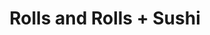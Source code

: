 ---
layout: place
title: Rolls and Rolls + Sushi
permalink: /washington/bellevue/rolls-and-rolls-sushi.html
stateAbbr: WA
stateName: Washington
cityName: Bellevue
seo:
  type: restaurant
  links: null
place_id: ChIJpamWX4xskFQRritF68ngAmk
photos:
  - name: >-
      places/ChIJpamWX4xskFQRritF68ngAmk/photos/AeeoHcKXA30wu3eTFP_AOlzQXzlIzAolYJVrV9dmDua3T8o06jGhLv9PZbMC9fgifXnVyRCytzP2n6i144a-oh7u58n_EuKP6jUaQ1srUxPgA-z43lQSl4haICQ0-YbsPQEMRBmUCMjCWz802VXDcw3qT-3Ldwc4c9_3GTOoNwFfomnhiK0C63bbpNNTt6r321gNF0QcRQ_XlPMr3vzgAdReorxssRPXc1MlDU4u0H3CSfaWGv0FE3ZqWesVsO6Omna8h9bHEENYcgtPVVI4Rd9FIRxYZbLx_VZbkrwQw-NVfax6TA
    widthPx: 1080
    heightPx: 1920
    authorAttributions:
      - displayName: Rolls and Rolls + Sushi
        uri: https://maps.google.com/maps/contrib/117775092903712245289
        photoUri: >-
          https://lh3.googleusercontent.com/a-/ALV-UjVe_Q9VFuiSudFWvCWUcX4CdfFObZ4_c511qUEXQWMrESohfuo=s100-p-k-no-mo
    flagContentUri: >-
      https://www.google.com/local/imagery/report/?cb_client=maps_api_places.places_api&image_key=!1e10!2sAF1QipNBF2apA5mjuChHgbqdTIY4Ov0aMt0iBTmy25W-&hl=en-US
    googleMapsUri: >-
      https://www.google.com/maps/place//data=!3m4!1e2!3m2!1sAF1QipNBF2apA5mjuChHgbqdTIY4Ov0aMt0iBTmy25W-!2e10!4m2!3m1!1s0x54906c8c5f96a9a5:0x6902e0c9eb452bae
  - name: >-
      places/ChIJpamWX4xskFQRritF68ngAmk/photos/AeeoHcJOUTc8IhNwKKurpADAAwPkDIgwRZ8DY_OeJwmujigFgrL6xXNEFeAtAM0ZGaTxRIs_titPA1ksu4zZq31QdC6oMt-GTszgVWaXLaPrNCFEjsk0gL7z35_hxF7d6KKHlgznMtzyagJN6y08bePqnlO02Y88S98_IurlgOZlICbY5CUPX9nJQqRNTqcHkjZicXehd2PG3xjX_M3PeU3vQTZ4o1immlXtVPA1mS5hGy5VMurl1ksZnybUwLOG7jlMstrgiBZioVBTQEB2O-pmJERhX2I6NU1uTOoceGp-u81fRw
    widthPx: 656
    heightPx: 320
    authorAttributions:
      - displayName: Rolls and Rolls + Sushi
        uri: https://maps.google.com/maps/contrib/117775092903712245289
        photoUri: >-
          https://lh3.googleusercontent.com/a-/ALV-UjVe_Q9VFuiSudFWvCWUcX4CdfFObZ4_c511qUEXQWMrESohfuo=s100-p-k-no-mo
    flagContentUri: >-
      https://www.google.com/local/imagery/report/?cb_client=maps_api_places.places_api&image_key=!1e10!2sAF1QipM7a9k34y0E2THVQJnTs-CjnY-StCxvWAgoKCQz&hl=en-US
    googleMapsUri: >-
      https://www.google.com/maps/place//data=!3m4!1e2!3m2!1sAF1QipM7a9k34y0E2THVQJnTs-CjnY-StCxvWAgoKCQz!2e10!4m2!3m1!1s0x54906c8c5f96a9a5:0x6902e0c9eb452bae
  - name: >-
      places/ChIJpamWX4xskFQRritF68ngAmk/photos/AeeoHcIXWrs2K7jDdDnnSXy2EeSmIxZk-hqfps3MkuFizjgvqtG6GHL_pDGji6_0OxA49eBRW40E6015N8cMLY-ANist0S-YdAAF-IldzKp3arCqZuc2HH6S7D6t9oVBy2YD3i1jQGqtB3vXfSf951KVO3Hq_TrtuJo5UZx6K2RvkHHU4LfXHYQMhbxDzbtjhl19Y798obj_qn37iEUvFXL2VDqMD35Sg53YIH91Y08Uaqj9uq5gR9gS6SUvtvcgTTg2m6Zccx9L1G8_IhZGTwdckCJgE0zhFP9OAymG3FR9GcjWM02A3-tUNkzCcy_lAG63eIZ4Sc6calELzKFh8nflVgoneyomA3pJc0-DhYsXNMJWxmOZYHIlRUk6k9k68bUH7w5-nyZIKRnndypbHXqVc2i9tsRg2fLb3TkMcaHj4ZFa1w
    widthPx: 3101
    heightPx: 2163
    authorAttributions:
      - displayName: Ching-An Cheng
        uri: https://maps.google.com/maps/contrib/102244131045626752553
        photoUri: >-
          https://lh3.googleusercontent.com/a-/ALV-UjUxJZWJj_ejYdZpYS30Q4VJ-9d_kcyX-j8qBCC9nmOz5G2LW_h9=s100-p-k-no-mo
    flagContentUri: >-
      https://www.google.com/local/imagery/report/?cb_client=maps_api_places.places_api&image_key=!1e10!2sCIHM0ogKEICAgIC21qKMNQ&hl=en-US
    googleMapsUri: >-
      https://www.google.com/maps/place//data=!3m4!1e2!3m2!1sCIHM0ogKEICAgIC21qKMNQ!2e10!4m2!3m1!1s0x54906c8c5f96a9a5:0x6902e0c9eb452bae
  - name: >-
      places/ChIJpamWX4xskFQRritF68ngAmk/photos/AeeoHcKMpWUaEFwdfHJtuS-wcssE1RNB2XcbQ23w4P_PlH2MTi52lnC559bD4Cm4h-nLBlXU6Hih-qmpR3lL4k_xQxP1hVXgpb147x0FTgelENu_oJGcab5VqkC5qq0uNfr05a1xWwk48_1FD1XJ4xSGVhSWlu1YLqGrqf96uzY1-egsJvi_oOO93TWQKD0PCB-jGbmm4pHF-JdLrUiPAFjlxatkW7gysvQH8EsZL3OezRh-rFivXK66ERTHkbcUc-HFBSL2U1Kd93p6UlOocmQbfrjUAyV7Di2KdPz6m-ESqrFFpeRq9j0oR94fPHuId5LkYo90AAAg7MEpfLV91P-TOlTBY9Vom1S4lkECrQMLeXSDmZ4lfDMii6C-qFx072VXC7qARyyBvzDYdB_aDwhb7ac4uRa4q_htbf0arnSY5ElfBCpK
    widthPx: 4080
    heightPx: 3072
    authorAttributions:
      - displayName: Timothy Koch
        uri: https://maps.google.com/maps/contrib/117340904259092435474
        photoUri: >-
          https://lh3.googleusercontent.com/a-/ALV-UjU8Y66oRRRjgr_dH7Y_BDGYWlmKCLaMgzH9IP0k-IoRGQzZmJ_XvQ=s100-p-k-no-mo
    flagContentUri: >-
      https://www.google.com/local/imagery/report/?cb_client=maps_api_places.places_api&image_key=!1e10!2sCIHM0ogKEICAgICnpJOs3AE&hl=en-US
    googleMapsUri: >-
      https://www.google.com/maps/place//data=!3m4!1e2!3m2!1sCIHM0ogKEICAgICnpJOs3AE!2e10!4m2!3m1!1s0x54906c8c5f96a9a5:0x6902e0c9eb452bae
  - name: >-
      places/ChIJpamWX4xskFQRritF68ngAmk/photos/AeeoHcIjmAI2sYic2YhEHF-wbGAwbbQuUS0k2eqV3zAHCuevvim-yPYnbeFFiGEwXzau9QUd0uD1QS79L0T1Tdyayy27caweZ6a1w4vXOFGiPOiYnHVselsyJUBZ0GawvwWI00EjWVMcuqmMI6GbdrxFSUFNdQ0B_VsEOfXqojgaYBi5TLBEIP3cB0ZwVpWlRsxcOl4P3hjNdChc5KXhqlDdvdcvU4BiCzG1qKTsZTElWGfLwd7TCI4U94lA1ljFlm5KoUaeBgg5xGFdfmoXW-CX8Ydb9i8QAdjX7qsO6vIv654z3BJL-ctA2kUKqA7qRFjo9vJBjHFR-nqrMRE1p83bntm5VNIEdlbiR0hwIzAPC1V6o0jQojj2cI0qvf1qAOrLajp3HLd8zxNJNTJcjLEg38Upiw5OeV3DyuRcVjQPn-4_WV0
    widthPx: 3600
    heightPx: 4800
    authorAttributions:
      - displayName: Tajana Kundacina
        uri: https://maps.google.com/maps/contrib/116238354231406832713
        photoUri: >-
          https://lh3.googleusercontent.com/a-/ALV-UjU2oipkIgfb5-2lLu2wLYjMYFAGs2Se4Yx-CjUHGJsuwEilGKc8=s100-p-k-no-mo
    flagContentUri: >-
      https://www.google.com/local/imagery/report/?cb_client=maps_api_places.places_api&image_key=!1e10!2sCIHM0ogKEICAgICfjr_j2wE&hl=en-US
    googleMapsUri: >-
      https://www.google.com/maps/place//data=!3m4!1e2!3m2!1sCIHM0ogKEICAgICfjr_j2wE!2e10!4m2!3m1!1s0x54906c8c5f96a9a5:0x6902e0c9eb452bae
  - name: >-
      places/ChIJpamWX4xskFQRritF68ngAmk/photos/AeeoHcI3jkXQ_7uESY9vX7uoQ39K4b5Eo_SxXyfxF937z-3iXCCuWicNCVGSidpE7ozdsFyAXHhbFXij5QLTRWLIgBESsOgJdcw0toBPnYFL-Tmsd9lFJk_tYCv_aGhzJk-Gm6IDl0TteAkkj5GhCo7iljNeazN2FMdsTerzSOVhxulA1CBkTgjj9OYvUXLI-kVivB1zPpT93yvtxIFSIt9rzdzIzGDW8Y8KjvttxVHz6OF-BwrAHfD8YLchtbGIjOlVFuNZr9-W5AG08qiUI1GvMLOdE0rKuul-txYceg00Y84pgxKducYAoJ6w1g_i3kbgdSpv3ha9fPPLJTVwYeXN2YyXRttdRmklktSSxV2JMvfqWXQzmX7_aneWAzXMc3Gz-ikQbALgMdeJRXgeZd-4-7M_M9tOG3FXwG01B2PmpwolCeI6
    widthPx: 3000
    heightPx: 4000
    authorAttributions:
      - displayName: Anna Solodova
        uri: https://maps.google.com/maps/contrib/114193524865828590121
        photoUri: >-
          https://lh3.googleusercontent.com/a-/ALV-UjUqHPeTJskNSSx9ftoT8UtrH35Hvtp02qxkI_3P_Oc1f_pi4NeP=s100-p-k-no-mo
    flagContentUri: >-
      https://www.google.com/local/imagery/report/?cb_client=maps_api_places.places_api&image_key=!1e10!2sCIHM0ogKEICAgICPzJnU_gE&hl=en-US
    googleMapsUri: >-
      https://www.google.com/maps/place//data=!3m4!1e2!3m2!1sCIHM0ogKEICAgICPzJnU_gE!2e10!4m2!3m1!1s0x54906c8c5f96a9a5:0x6902e0c9eb452bae
  - name: >-
      places/ChIJpamWX4xskFQRritF68ngAmk/photos/AeeoHcIJV2hAaY_J9rcn-aB6968FUJHbyghFV6sbU5-BnSlSGCDZtHe7UiU6Ca2UYqvjo2wCDJ5fI8Atw3xbIdA_00GEw3h5XFfysrABVYCgO6dt0bB39PgqX6TrR_IZn4LhTpoC1MO-HyvP57ZhoOzTqz3OG8k1Pn0vWVofFBaPPy3XiiK9BpB8h1a5a8mSDNIlYrtGSoGv9dHEYwxRWZDuWIis1GCVfL2VEC_ccZmk6WaNK9gfyplJ56h8KGBlVz1--h1MLa5_wA3u6zg47FyS4rfJ0Lncr5mY9vJ3JZJ1zSPZe_opFYqtyyDgzqrfl5BXqRYeGAd1A9PQEfYXR45gIyT027rzn42FECeYmg9UdiFWhWMerpLAJUYL7I0Hn8dN-oDLRzaPeERb2vy_0KAVRShP3rJEG4yY83-VwlVXETrhoQ
    widthPx: 4032
    heightPx: 3024
    authorAttributions:
      - displayName: evan jin
        uri: https://maps.google.com/maps/contrib/101178368204429026970
        photoUri: >-
          https://lh3.googleusercontent.com/a-/ALV-UjV5tf9VsyJtzGIvDQrG3O80R_HYEs2BISE3gHjJf6n5FpAlyiqOmw=s100-p-k-no-mo
    flagContentUri: >-
      https://www.google.com/local/imagery/report/?cb_client=maps_api_places.places_api&image_key=!1e10!2sCIHM0ogKEICAgICO09_qFQ&hl=en-US
    googleMapsUri: >-
      https://www.google.com/maps/place//data=!3m4!1e2!3m2!1sCIHM0ogKEICAgICO09_qFQ!2e10!4m2!3m1!1s0x54906c8c5f96a9a5:0x6902e0c9eb452bae
  - name: >-
      places/ChIJpamWX4xskFQRritF68ngAmk/photos/AeeoHcLP_VCpgz7ciSghAZodqhsHc7-pKUm6qq-nH-Jwgx5u8GX6AAHp92PusqJ9-a7JSp2onHlH4AbhvseOgX_HAlXa7kZFHjcCLjk9Ci5uFVO9kafBFt3DER_7E47lNu0dEQWwleAlyy33W1B4UDLbidDUaRFa7hBjgvQrE84V6IUrollE-FhacRohvXV3J271_HquSQ6EHVpDN7t7SmTUcm9RwmDeKcSpLdgWbWp0YHbuMNit7Uac5ypqq9Jj551zuOib2Q7LJzwzIMoT7SIOWr32Dpvuw69INfCaiPv6MbIAIirDje6xYUZ_pDaUvH-mSvSafr-RiYJDJiJmcNglBOkc48KJ0vkI6Qs7fR8ReGFV2EfoUgYq8OqzAxD-IrEW_DZIxHyH2v7_l1eervE5eXCAIPgqcprbKnS-2zT-sW--eJ6Y
    widthPx: 4032
    heightPx: 3024
    authorAttributions:
      - displayName: Jason Shu
        uri: https://maps.google.com/maps/contrib/108744228278863092542
        photoUri: >-
          https://lh3.googleusercontent.com/a-/ALV-UjUtMLBhWUX0hEXEwiYpfJ3u-Xj4iFFoCxfXPFDXMEKLh6rhBI4q0Q=s100-p-k-no-mo
    flagContentUri: >-
      https://www.google.com/local/imagery/report/?cb_client=maps_api_places.places_api&image_key=!1e10!2sCIHM0ogKEICAgICO0_SugAE&hl=en-US
    googleMapsUri: >-
      https://www.google.com/maps/place//data=!3m4!1e2!3m2!1sCIHM0ogKEICAgICO0_SugAE!2e10!4m2!3m1!1s0x54906c8c5f96a9a5:0x6902e0c9eb452bae
  - name: >-
      places/ChIJpamWX4xskFQRritF68ngAmk/photos/AeeoHcJds9t4CXli65PhaPaSMW4Je9qrLVYuFWLTQ_c-Hy1VoCtJqX8X9V0F6tqHwCuwJETFkcKwcK9DZ6Ph0TvEMDO2EpYancYtNWz_jStcifmRjaDq4FdbndGsm__30248ZDhUKXohZb2A2Z6jl0r82HgRUJi57OiVnhoRV3oO_a16xngOYzw_ctuI674Zflh6n5lImPbELTkvnp4a7aBJFaOpsYz0Er42VcxffdM5ZH-VQ-Cr2NIfQ9-f-1aoc7E-5KvSeb_2Nuo4ihR0TG3MfSbxyq1ZZNKV8w6hzxISJh0a0g
    widthPx: 960
    heightPx: 1280
    authorAttributions:
      - displayName: Rolls and Rolls + Sushi
        uri: https://maps.google.com/maps/contrib/117775092903712245289
        photoUri: >-
          https://lh3.googleusercontent.com/a-/ALV-UjVe_Q9VFuiSudFWvCWUcX4CdfFObZ4_c511qUEXQWMrESohfuo=s100-p-k-no-mo
    flagContentUri: >-
      https://www.google.com/local/imagery/report/?cb_client=maps_api_places.places_api&image_key=!1e10!2sAF1QipOwp2_rDevrDTcRVZbJaYHawuPRhHwDoBEKFNnA&hl=en-US
    googleMapsUri: >-
      https://www.google.com/maps/place//data=!3m4!1e2!3m2!1sAF1QipOwp2_rDevrDTcRVZbJaYHawuPRhHwDoBEKFNnA!2e10!4m2!3m1!1s0x54906c8c5f96a9a5:0x6902e0c9eb452bae
  - name: >-
      places/ChIJpamWX4xskFQRritF68ngAmk/photos/AeeoHcKXe3TszzyjJhFL9DeD_pnf89NK5bsX8ZjGcV-crn-6TtaHLVSUehCbR-W_bugYcrAbyljpu5H8qcIaZQEoDLK_trsChFZKlYmDkj_NH7CLTbe91_gugEwjSqY--1JBoOdl9ObgARstzdilXe6lT8xuPPLVI3L4MJS7IQInvEeAbtoBYwkPRe416bzL_57ppn_OknWbqyuaAH5WH69uQgcjE9qmpKixFwShIWg1NvZRo-ulZU_BffBpxzkqFG16zqey_Eng5WOQIix8EMiNfw5wjK8X1o0dgvr2UbcP69Ad762Cn9l4307UiA_J6JB-3LyIpKVuO-Mea6RWQluVJaTRvHXRjP0qiVF7ZEs5a069Jx20zTw6W7mP8p45HoeQfPoVk_rgs1QoLt5yFOMNKEAVFGTPLwtfjKXU6JFkq5wLjQ
    widthPx: 4032
    heightPx: 3024
    authorAttributions:
      - displayName: Randy F
        uri: https://maps.google.com/maps/contrib/100994012606201450539
        photoUri: >-
          https://lh3.googleusercontent.com/a-/ALV-UjWjY4PdVhcnxbgJRnWOjSUEJ12Jt571CgZrHGclbMFcM9n2rOi08A=s100-p-k-no-mo
    flagContentUri: >-
      https://www.google.com/local/imagery/report/?cb_client=maps_api_places.places_api&image_key=!1e10!2sCIHM0ogKEICAgIDRmqCGKA&hl=en-US
    googleMapsUri: >-
      https://www.google.com/maps/place//data=!3m4!1e2!3m2!1sCIHM0ogKEICAgIDRmqCGKA!2e10!4m2!3m1!1s0x54906c8c5f96a9a5:0x6902e0c9eb452bae
address: 11011 NE 12th St c1, Bellevue, WA 98004, USA
street: 11011 NE 12th St c1
city: Bellevue
state: WA
zip: '98004'
country: USA
neighborhood: Northwest Bellevue
latitude: '47.620853'
longitude: '-122.193443'
accessibility_options:
  wheelchairAccessibleParking: true
  wheelchairAccessibleRestroom: true
  wheelchairAccessibleSeating: true
business_status: OPERATIONAL
name: Rolls and Rolls + Sushi
google_maps_links:
  directionsUri: >-
    https://www.google.com/maps/dir//''/data=!4m7!4m6!1m1!4e2!1m2!1m1!1s0x54906c8c5f96a9a5:0x6902e0c9eb452bae!3e0
  placeUri: https://maps.google.com/?cid=7566857481776081838
  writeAReviewUri: >-
    https://www.google.com/maps/place//data=!4m3!3m2!1s0x54906c8c5f96a9a5:0x6902e0c9eb452bae!12e1
  reviewsUri: >-
    https://www.google.com/maps/place//data=!4m4!3m3!1s0x54906c8c5f96a9a5:0x6902e0c9eb452bae!9m1!1b1
  photosUri: >-
    https://www.google.com/maps/place//data=!4m3!3m2!1s0x54906c8c5f96a9a5:0x6902e0c9eb452bae!10e5
primary_type: Sushi Restaurant
opening_hours:
  openNow: false
  periods:
    - open:
        day: 2
        hour: 10
        minute: 30
      close:
        day: 2
        hour: 14
        minute: 30
    - open:
        day: 2
        hour: 16
        minute: 0
      close:
        day: 2
        hour: 21
        minute: 0
    - open:
        day: 3
        hour: 10
        minute: 30
      close:
        day: 3
        hour: 14
        minute: 30
    - open:
        day: 3
        hour: 16
        minute: 0
      close:
        day: 3
        hour: 21
        minute: 0
    - open:
        day: 4
        hour: 10
        minute: 30
      close:
        day: 4
        hour: 14
        minute: 30
    - open:
        day: 4
        hour: 16
        minute: 0
      close:
        day: 4
        hour: 21
        minute: 0
    - open:
        day: 5
        hour: 10
        minute: 30
      close:
        day: 5
        hour: 14
        minute: 30
    - open:
        day: 5
        hour: 16
        minute: 0
      close:
        day: 5
        hour: 21
        minute: 0
    - open:
        day: 6
        hour: 10
        minute: 30
      close:
        day: 6
        hour: 14
        minute: 30
    - open:
        day: 6
        hour: 16
        minute: 0
      close:
        day: 6
        hour: 21
        minute: 0
  weekdayDescriptions:
    - 'Monday: Closed'
    - 'Tuesday: 10:30 AM – 2:30 PM, 4:00 – 9:00 PM'
    - 'Wednesday: 10:30 AM – 2:30 PM, 4:00 – 9:00 PM'
    - 'Thursday: 10:30 AM – 2:30 PM, 4:00 – 9:00 PM'
    - 'Friday: 10:30 AM – 2:30 PM, 4:00 – 9:00 PM'
    - 'Saturday: 10:30 AM – 2:30 PM, 4:00 – 9:00 PM'
    - 'Sunday: Closed'
  nextOpenTime: '2025-05-03T23:00:00Z'
secondary_opening_hours:
  regular:
    weekdayDescriptions: null
    type: null
  current:
    weekdayDescriptions: null
    type: null
phone: (425) 454-4313
price_level: PRICE_LEVEL_MODERATE
price_range: $20 &ndash; $30
rating: '4.6'
rating_count: 455
website: null
description: >-
  Explore Rolls and Rolls + Sushi in Bellevue, WA$$$Rolls and Rolls + Sushi in
  Bellevue, WA, offers a cozy spot for enjoying fresh Japanese cuisine, focusing
  on an array of creative sushi options that highlight quality ingredients and
  authentic flavors. This welcoming sushi restaurant features a menu centered
  around expertly crafted rolls, alongside classic dishes and beverages like
  sake and beer, making it a go-to choice for those seeking sushi places near
  me. With thoughtful accessibility features and a comfortable atmosphere, it's
  ideal for casual meals or quick takeout, appealing to anyone hunting for
  top-rated sushi in the area. The spot's moderate pricing and convenient
  location add to its charm, ensuring a satisfying experience for sushi
  enthusiasts looking for reliable options close to home.
generative_summary: >-
  Explore Rolls and Rolls + Sushi in Bellevue, WA$$$Rolls and Rolls + Sushi in
  Bellevue, WA, offers a cozy spot for enjoying fresh Japanese cuisine, focusing
  on an array of creative sushi options that highlight quality ingredients and
  authentic flavors. This welcoming sushi restaurant features a menu centered
  around expertly crafted rolls, alongside classic dishes and beverages like
  sake and beer, making it a go-to choice for those seeking sushi places near
  me. With thoughtful accessibility features and a comfortable atmosphere, it's
  ideal for casual meals or quick takeout, appealing to anyone hunting for
  top-rated sushi in the area. The spot's moderate pricing and convenient
  location add to its charm, ensuring a satisfying experience for sushi
  enthusiasts looking for reliable options close to home.
generative_disclosure: Summarized by AI using the Grok-3-Mini model.
reviews:
  - name: >-
      places/ChIJpamWX4xskFQRritF68ngAmk/reviews/ChdDSUhNMG9nS0VJQ0FnSUNQekpuVTNnRRAB
    relativePublishTimeDescription: 5 months ago
    rating: 5
    text:
      text: >-
        My favorite place for sushi. Absolutely incredible service. The food is
        excellent. The thing I specifically like about the place - quite vibe of
        classical music.
      languageCode: en
    originalText:
      text: >-
        My favorite place for sushi. Absolutely incredible service. The food is
        excellent. The thing I specifically like about the place - quite vibe of
        classical music.
      languageCode: en
    authorAttribution:
      displayName: Anna Solodova
      uri: https://www.google.com/maps/contrib/114193524865828590121/reviews
      photoUri: >-
        https://lh3.googleusercontent.com/a-/ALV-UjUqHPeTJskNSSx9ftoT8UtrH35Hvtp02qxkI_3P_Oc1f_pi4NeP=s128-c0x00000000-cc-rp-mo-ba6
    publishTime: '2024-11-22T03:55:32.670217Z'
    flagContentUri: >-
      https://www.google.com/local/review/rap/report?postId=ChdDSUhNMG9nS0VJQ0FnSUNQekpuVTNnRRAB&d=17924085&t=1
    googleMapsUri: >-
      https://www.google.com/maps/reviews/data=!4m6!14m5!1m4!2m3!1sChdDSUhNMG9nS0VJQ0FnSUNQekpuVTNnRRAB!2m1!1s0x54906c8c5f96a9a5:0x6902e0c9eb452bae
  - name: >-
      places/ChIJpamWX4xskFQRritF68ngAmk/reviews/ChZDSUhNMG9nS0VJQ0FnTURJeElMbUN3EAE
    relativePublishTimeDescription: 3 weeks ago
    rating: 5
    text:
      text: >-
        I had an amazing experience at this family-run sushi restaurant! The
        staff were incredibly friendly.


        The food was absolutely delicious. This place is a gem.


        Highly recommend it to anyone looking for great food, great people, and
        a cozy, inviting vibe. I'll definitely be coming back!
      languageCode: en
    originalText:
      text: >-
        I had an amazing experience at this family-run sushi restaurant! The
        staff were incredibly friendly.


        The food was absolutely delicious. This place is a gem.


        Highly recommend it to anyone looking for great food, great people, and
        a cozy, inviting vibe. I'll definitely be coming back!
      languageCode: en
    authorAttribution:
      displayName: Borisav Grujicic
      uri: https://www.google.com/maps/contrib/118165171282389862469/reviews
      photoUri: >-
        https://lh3.googleusercontent.com/a-/ALV-UjVE8pMH1V0r6FEQ-bZkEE-9At3NulN_OriV3XjxsmcdfAEXak5j=s128-c0x00000000-cc-rp-mo
    publishTime: '2025-04-07T05:33:15.035622Z'
    flagContentUri: >-
      https://www.google.com/local/review/rap/report?postId=ChZDSUhNMG9nS0VJQ0FnTURJeElMbUN3EAE&d=17924085&t=1
    googleMapsUri: >-
      https://www.google.com/maps/reviews/data=!4m6!14m5!1m4!2m3!1sChZDSUhNMG9nS0VJQ0FnTURJeElMbUN3EAE!2m1!1s0x54906c8c5f96a9a5:0x6902e0c9eb452bae
  - name: >-
      places/ChIJpamWX4xskFQRritF68ngAmk/reviews/ChZDSUhNMG9nS0VJQ0FnSUNwNHFPekJnEAE
    relativePublishTimeDescription: a year ago
    rating: 5
    text:
      text: >-
        This place makes the best Sushi rolls!! The portion sizes are huge, and
        we tried 3 different rolls, all of which were excellent. The rolls are
        filled with great quality sushi, tempura, avocado, and other fillings.
        They are full of flavor and filled to the brim with fish! Definitely the
        best rolls I’ve tried in Seattle, though I’ve been to plenty of sushi
        restaurants. The server was so kind and attentive, and the restaurant &
        bathroom were spotless. I would definitely come back here again!
      languageCode: en
    originalText:
      text: >-
        This place makes the best Sushi rolls!! The portion sizes are huge, and
        we tried 3 different rolls, all of which were excellent. The rolls are
        filled with great quality sushi, tempura, avocado, and other fillings.
        They are full of flavor and filled to the brim with fish! Definitely the
        best rolls I’ve tried in Seattle, though I’ve been to plenty of sushi
        restaurants. The server was so kind and attentive, and the restaurant &
        bathroom were spotless. I would definitely come back here again!
      languageCode: en
    authorAttribution:
      displayName: Christine
      uri: https://www.google.com/maps/contrib/110577894348754015143/reviews
      photoUri: >-
        https://lh3.googleusercontent.com/a-/ALV-UjWMm5y0hCQvx2aGDu_7HruXiKjBBZk-pPucGg8nj58FArutV57lyw=s128-c0x00000000-cc-rp-mo-ba3
    publishTime: '2023-07-31T16:46:04.805418Z'
    flagContentUri: >-
      https://www.google.com/local/review/rap/report?postId=ChZDSUhNMG9nS0VJQ0FnSUNwNHFPekJnEAE&d=17924085&t=1
    googleMapsUri: >-
      https://www.google.com/maps/reviews/data=!4m6!14m5!1m4!2m3!1sChZDSUhNMG9nS0VJQ0FnSUNwNHFPekJnEAE!2m1!1s0x54906c8c5f96a9a5:0x6902e0c9eb452bae
  - name: >-
      places/ChIJpamWX4xskFQRritF68ngAmk/reviews/ChdDSUhNMG9nS0VJQ0FnSURfalk3a3p3RRAB
    relativePublishTimeDescription: 3 months ago
    rating: 1
    text:
      text: >-
        We ordered 10 items from this restaurant tonight. My friend, who was in
        Bellevue,  picked up the order and drove it to my house in Seattle,
        where she also lives. Upon opening thr bag and sorting through all of
        the food, we discovered that they had left out 2 Avocado Rolls. My
        friend called them and asked for a refund for those 2 rolls that she
        paid for, but which they didn't give her, and they told her they
        couldn't refund her.


        **Tl;dr: Don't eat here - if they leave food out of.your order, they
        will not refund you.**


        **Editing to respond to the restaurant's claim below that she asked for
        a full refund - no, she did not. I heard the whole conversation. You
        kept interrupting her when she tried to say "I'm asking for a refund for
        the 2 avocado rolls." You replied over and over that it is your policy 
        not to give any refunds.
      languageCode: en
    originalText:
      text: >-
        We ordered 10 items from this restaurant tonight. My friend, who was in
        Bellevue,  picked up the order and drove it to my house in Seattle,
        where she also lives. Upon opening thr bag and sorting through all of
        the food, we discovered that they had left out 2 Avocado Rolls. My
        friend called them and asked for a refund for those 2 rolls that she
        paid for, but which they didn't give her, and they told her they
        couldn't refund her.


        **Tl;dr: Don't eat here - if they leave food out of.your order, they
        will not refund you.**


        **Editing to respond to the restaurant's claim below that she asked for
        a full refund - no, she did not. I heard the whole conversation. You
        kept interrupting her when she tried to say "I'm asking for a refund for
        the 2 avocado rolls." You replied over and over that it is your policy 
        not to give any refunds.
      languageCode: en
    authorAttribution:
      displayName: Maria Pintar
      uri: https://www.google.com/maps/contrib/105674725133727823494/reviews
      photoUri: >-
        https://lh3.googleusercontent.com/a-/ALV-UjUwINmqdj5qG1FXYQB2EnRrEK_sX2X1E_0XdNyblPxmd6NN1XVC9g=s128-c0x00000000-cc-rp-mo
    publishTime: '2025-01-26T08:06:39.529568Z'
    flagContentUri: >-
      https://www.google.com/local/review/rap/report?postId=ChdDSUhNMG9nS0VJQ0FnSURfalk3a3p3RRAB&d=17924085&t=1
    googleMapsUri: >-
      https://www.google.com/maps/reviews/data=!4m6!14m5!1m4!2m3!1sChdDSUhNMG9nS0VJQ0FnSURfalk3a3p3RRAB!2m1!1s0x54906c8c5f96a9a5:0x6902e0c9eb452bae
  - name: >-
      places/ChIJpamWX4xskFQRritF68ngAmk/reviews/ChZDSUhNMG9nS0VJQ0FnSURPNl9fYlFBEAE
    relativePublishTimeDescription: 2 years ago
    rating: 4
    text:
      text: >-
        I love this place. Would have given it 5 stars if it wasn't next to the
        salon. Walking in was unpleasant due to the smell coming from the salon
        besides that the service was fast, super friendly, and delicious food.
        Everything we had was fresh, perfectly made, and delicious. We even
        ordered the two bento boxes to go. If you are on the hunt for a good
        sushi restaurant highly recommended this place.
      languageCode: en
    originalText:
      text: >-
        I love this place. Would have given it 5 stars if it wasn't next to the
        salon. Walking in was unpleasant due to the smell coming from the salon
        besides that the service was fast, super friendly, and delicious food.
        Everything we had was fresh, perfectly made, and delicious. We even
        ordered the two bento boxes to go. If you are on the hunt for a good
        sushi restaurant highly recommended this place.
      languageCode: en
    authorAttribution:
      displayName: Kimberly Pham
      uri: https://www.google.com/maps/contrib/109479845758910778779/reviews
      photoUri: >-
        https://lh3.googleusercontent.com/a-/ALV-UjWO1dARYUL2Mzc-rZaF6IoFRL6CQVAIOAT6Zusl515wQAooebafSw=s128-c0x00000000-cc-rp-mo-ba7
    publishTime: '2022-07-14T16:23:01.304454Z'
    flagContentUri: >-
      https://www.google.com/local/review/rap/report?postId=ChZDSUhNMG9nS0VJQ0FnSURPNl9fYlFBEAE&d=17924085&t=1
    googleMapsUri: >-
      https://www.google.com/maps/reviews/data=!4m6!14m5!1m4!2m3!1sChZDSUhNMG9nS0VJQ0FnSURPNl9fYlFBEAE!2m1!1s0x54906c8c5f96a9a5:0x6902e0c9eb452bae
review_summary: >-
  Insights from Customer Feedback$$$Visitors to this sushi restaurant often rave
  about the delicious, generously portioned rolls and fresh fish selections that
  make every bite feel special and satisfying. Many folks appreciate the
  friendly service and relaxed vibe, which create a welcoming environment
  perfect for a laid-back meal with friends or family. While most experiences
  highlight the spot's great value and cozy feel, a few mentions note occasional
  hiccups with order handling, though these seem rare compared to the overall
  positive vibes. If you're on the hunt for sushi restaurants near me, this
  place generally delivers solid flavors and attentive staff that keep diners
  coming back for more. All in all, it's a solid pick for anyone craving quality
  Japanese fare without the fuss.
review_disclosure: Summarized by AI using the Grok-3-Mini model.
parking_options:
  freeParkingLot: true
  freeStreetParking: true
  valetParking: false
payment_options:
  acceptsDebitCards: true
  acceptsCashOnly: false
  acceptsNfc: true
allow_dogs: null
curbside_pickup: true
delivery: null
dine_in: true
good_for_children: true
good_for_groups: null
good_for_sports: false
live_music: null
menu_for_children: false
outdoor_seating: false
reservable: false
restroom: true
serves_beer: true
serves_breakfast: true
serves_brunch: true
serves_cocktails: false
serves_coffee: null
serves_dinner: true
serves_dessert: null
serves_lunch: true
serves_vegetarian_food: true
serves_wine: true
takeout: true
update_category: atmosphere
places_description: >-
  Nothing but the namesake items make up the menu at this dine-in or take-out
  spot with 101 rolls.

---